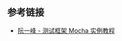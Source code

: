 

## 参考链接

- [阮一峰 - 测试框架 Mocha 实例教程](http://www.ruanyifeng.com/blog/2015/12/a-mocha-tutorial-of-examples.html)